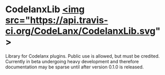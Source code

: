 # CodelanxLib <a href="https://travis-ci.org/CodeLanx/CodelanxLib/builds"><img src="https://api.travis-ci.org/CodeLanx/CodelanxLib.svg" \></a>
Library for Codelanx plugins. Public use is allowed, but must be credited. Currently in beta undergoing heavy development and therefore documentation may be sparse until after version 0.1.0 is released.
